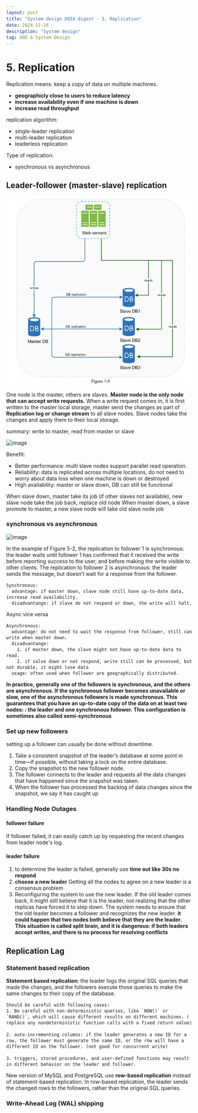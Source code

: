```yaml
---
layout: post
title: "System design DDIA digest - 5. Replication"
date: 2024-11-16
description: "System design"
tag: OOD & System Design
---
```


# 5. Replication

Replication means: keep a copy of data on multiple machines.

- **geographicly close to users to reduce latency**
- **increase availability even if one machine is down**
- **increase read throughput**

replication algorithm:

- single-leader replication
- multi-leader replication
- leaderless replication

Type of replication:

- synchronous vs asynchronous

## Leader-follower (master-slave) replication

<img src="/images/System-Design/DB_replication.png">

One node is the master, others are slaves. **Master node is the only node that can accept write requests.** When a write request comes in, it is first written to the master local storage, master send the changes as part of **Replication log or change stream** to all slave nodes. Slave nodes take the changes and apply them to their local storage.

summary:
write to master, read from master or slave

![image](https://github.com/user-attachments/assets/83b2b00f-d05f-488b-9131-ae0f9dd88d35)

Benefit:

- Better performance: multi slave nodes support parallel read operation.
- Reliability: data is replicated across multiple locations, do not need to worry about data loss when one machine is down or destroyed
- High availability: master or slave down, DB can still be functional

When slave down, master take its job (if other slaves not available), new slave node take the job back, replace old node
When master down, a slave promote to master, a new slave node will take old slave node job

### synchronous vs asynchronous

![image](https://github.com/user-attachments/assets/d08bf40b-4c6f-4eca-94b9-09c36e2db37d)

In the example of Figure 5-2, the replication to follower 1 is synchronous: the leader waits until follower 1 has confirmed that it received the write before reporting success to the user, and before making the write visible to other clients. The replication to follower 2 is asynchronous: the leader sends the message, but doesn’t wait for a response from the follower.

```
Synchronous:
  advantage: if master down, slave node still have up-to-date data, increase read availability.
  disadvantange: if slave do not respond or down, the write will halt.
```

Async vice versa

```
Asynchronous:
  advantage: do not need to wait the response from follower, still can write when master down.
  disadvantange:
    1. if master down, the slave might not have up-to-date data to read.
    2. if salve down or not respond, write still can be processed, but not durable, it might lose data
  usage: often used when follower are geographically distributed.
```

**In practice, generally one of the followers is synchronous, and the others are asynchronous. If the synchronous follower becomes unavailable or slow, one of the asynchronous followers is made synchronous. This guarantees that you have an up-to-date copy of the data on at least two nodes: : the leader and one synchronous follower. This configuration is sometimes also called semi-synchronous**

### Set up new followers

setting up a follower can usually be done without downtime.

1. Take a consistent snapshot of the leader’s database at some point in time—if possible, without taking a lock on the entire database.
2. Copy the snapshot to the new follower node.
3. The follower connects to the leader and requests all the data changes that have happened since the snapshot was taken.
4. When the follower has processed the backlog of data changes since the snapshot, we say it has caught up

### Handling Node Outages

#### follower failure

If follower failed, it can easily catch up by requesting the recent changes from leader node's log.

#### leader failure

1. to determine the leader is failed, generally use **time out like 30s no respond**
2. **choose a new leader** Getting all the nodes to agree on a new leader is a consensus problem
3. Reconfiguring the system to use the new leader. If the old leader comes back, it might still believe that it is the leader, not realizing that the other replicas have forced it to step down. The system needs to ensure that the old leader becomes a follower and recognizes the new leader. **it could happen that two nodes both believe that they are the leader. This situation is called split brain, and it is dangerous: if both leaders accept writes, and there is no process for resolving conflicts**

## Replication Lag

### Statement based replication

**Statement based replication**: the leader logs the original SQL queries that made the changes, and the followers execute those queries to make the same changes to their copy of the database.

```
Should be careful with following cases:
1. Be careful with non-deterministic queries, like `NOW()` or `RAND()`, which will cause different results on different machines. ( replace any nondeterministic function calls with a fixed return value)

2. auto-incrementing columns: if the leader generates a new ID for a row, the follower must generate the same ID, or the row will have a different ID on the follower. (not good for concurrent write)

3. triggers, stored procedures, and user-defined functions may result in different behavior on the leader and follower.
```

New version of MySQL and PostgreSQL use **row-based replication** instead of statement-based replication. In row-based replication, the leader sends the changed rows to the followers, rather than the original SQL queries.

### Write-Ahead Log (WAL) shipping
